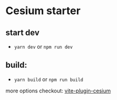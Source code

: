 # Cesium starter

## start dev

- `yarn dev` or `npm run dev`

## build:

- `yarn build` or `npm run build`

more options checkout: [vite-plugin-cesium](https://github.com/nshen/vite-plugin-cesium)
